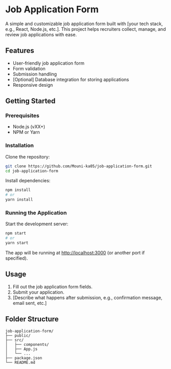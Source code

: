 # Job Application Form

A simple and customizable job application form built with [your tech stack, e.g., React, Node.js, etc.]. This project helps recruiters collect, manage, and review job applications with ease.

## Features

- User-friendly job application form
- Form validation
- Submission handling
- [Optional] Database integration for storing applications
- Responsive design

## Getting Started

### Prerequisites

- Node.js (vXX+)
- NPM or Yarn

### Installation

Clone the repository:

```bash
git clone https://github.com/Mouni-ka05/job-application-form.git
cd job-application-form
```

Install dependencies:

```bash
npm install
# or
yarn install
```

### Running the Application

Start the development server:

```bash
npm start
# or
yarn start
```

The app will be running at [http://localhost:3000](http://localhost:3000) (or another port if specified).

## Usage

1. Fill out the job application form fields.
2. Submit your application.
3. [Describe what happens after submission, e.g., confirmation message, email sent, etc.]

## Folder Structure

```
job-application-form/
├── public/
├── src/
│   ├── components/
│   ├── App.js
│   └── ...
├── package.json
└── README.md
```
